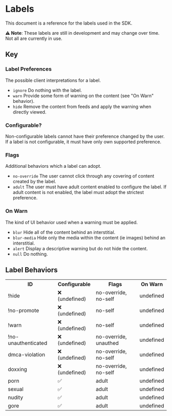 <!-- this doc is generated by ./scripts/docs/labels.mjs -->

# Labels

This document is a reference for the labels used in the SDK.

**⚠️ Note**: These labels are still in development and may change over time. Not all are currently in use.

## Key

### Label Preferences

The possible client interpretations for a label.

- <code>ignore</code> Do nothing with the label.
- <code>warn</code> Provide some form of warning on the content (see "On Warn" behavior).
- <code>hide</code> Remove the content from feeds and apply the warning when directly viewed.

### Configurable?

Non-configurable labels cannot have their preference changed by the user. If a label is not configurable, it must have only own supported preference.

### Flags

Additional behaviors which a label can adopt.

- <code>no-override</code> The user cannot click through any covering of content created by the label.
- <code>adult</code> The user must have adult content enabled to configure the label. If adult content is not enabled, the label must adopt the strictest preference.

### On Warn

The kind of UI behavior used when a warning must be applied.

- <code>blur</code> Hide all of the content behind an interstitial.
- <code>blur-media</code> Hide only the media within the content (ie images) behind an interstitial.
- <code>alert</code> Display a descriptive warning but do not hide the content.
- <code>null</code> Do nothing.

## Label Behaviors

  <table>
    <tr>
      <th>ID</th>
      <th>Configurable</th>
      <th>Flags</th>
      <th>On Warn</th>
    </tr>
    <tr>
  <td>!hide</td>
  <td>❌ (undefined)</td>
  <td>no-override, no-self</td>
  <td>undefined</td>
</tr>
<tr>
  <td>!no-promote</td>
  <td>❌ (undefined)</td>
  <td>no-self</td>
  <td>undefined</td>
</tr>
<tr>
  <td>!warn</td>
  <td>❌ (undefined)</td>
  <td>no-self</td>
  <td>undefined</td>
</tr>
<tr>
  <td>!no-unauthenticated</td>
  <td>❌ (undefined)</td>
  <td>no-override, unauthed</td>
  <td>undefined</td>
</tr>
<tr>
  <td>dmca-violation</td>
  <td>❌ (undefined)</td>
  <td>no-override, no-self</td>
  <td>undefined</td>
</tr>
<tr>
  <td>doxxing</td>
  <td>❌ (undefined)</td>
  <td>no-override, no-self</td>
  <td>undefined</td>
</tr>
<tr>
  <td>porn</td>
  <td>✅</td>
  <td>adult</td>
  <td>undefined</td>
</tr>
<tr>
  <td>sexual</td>
  <td>✅</td>
  <td>adult</td>
  <td>undefined</td>
</tr>
<tr>
  <td>nudity</td>
  <td>✅</td>
  <td>adult</td>
  <td>undefined</td>
</tr>
<tr>
  <td>gore</td>
  <td>✅</td>
  <td>adult</td>
  <td>undefined</td>
</tr>
  </table>

